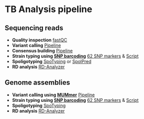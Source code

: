 TB Analysis pipeline
===

Sequencing reads
---
* **Quality inspection** [fastQC](http://www.bioinformatics.babraham.ac.uk/projects/fastqc/)
* **Variant calling** [Pipeline](https://github.com/xiaeryu/TB_pipeline/blob/master/VariantCalling.sh)
* **Consensus building** [Pipeline](https://github.com/xiaeryu/TB_pipeline/blob/master/VariantCalling.sh)
* **Strain typing using [SNP barcoding](http://www.nature.com/articles/ncomms5812)** [62 SNP markers](https://github.com/xiaeryu/TB_pipeline/blob/master/Scheme_62) & [Script](https://github.com/xiaeryu/TB_pipeline/blob/master/Barcoding.py)
* **Spoligotyping** [SpoTyping](https://github.com/xiaeryu/SpoTyping/releases/) or [SpolPred](http://pathogenseq.lshtm.ac.uk/spolpred)
* **RD analysis** [RD-Analyzer](https://github.com/xiaeryu/RD-Analyzer)

Genome assemblies
---
* **Variant calling using [MUMmer](http://mummer.sourceforge.net/)** [Pipeline](https://github.com/xiaeryu/TB_pipeline/blob/master/VariantCalling_assembly.sh)
* **Strain typing using [SNP barcoding](http://www.nature.com/articles/ncomms5812)** [62 SNP markers](https://github.com/xiaeryu/TB_pipeline/blob/master/Scheme_62) & [Script](https://github.com/xiaeryu/TB_pipeline/blob/master/Barcoding_assembly.py)
* **Spoligotyping** [SpoTyping](https://github.com/xiaeryu/SpoTyping/releases/)
* **RD analysis** [RD-Analyzer](https://github.com/xiaeryu/RD-Analyzer)
